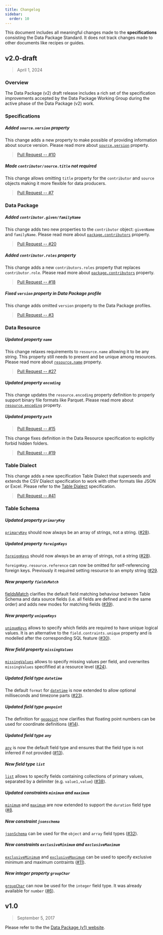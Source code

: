 ```yaml
---
title: Changelog
sidebar:
  order: 10
---
```


This document includes all meaningful changes made to the **specifications** consisting the Data Package Standard. It does not track changes made to other documents like recipes or guides.

## v2.0-draft

> April 1, 2024

### Overview

The Data Package (v2) draft release includes a rich set of the specification improvements accepted by the Data Package Working Group during the active phase of the Data Package (v2) work.

### Specifications

##### Added `source.version` property

This change adds a new property to make possible of providing information about source version. Please read more about [`source.version`](../../specifications/data-package/#sources) property.

> [Pull Request -- #10](https://github.com/frictionlessdata/datapackage/pull/10)

##### Made `contributor/source.title` not required

This change allows omitting `title` property for the `contributor` and `source` objects making it more flexible for data producers.

> [Pull Request -- #7](https://github.com/frictionlessdata/datapackage/pull/7)

### Data Package

##### Added `contributor.given/familyName`

This change adds two new properties to the `contributor` object: `givenName` and `familyName`. Please read more about [`package.contributors`](../../specifications/data-package/#contributors) property.

> [Pull Request -- #20](https://github.com/frictionlessdata/datapackage/pull/20)

##### Added `contributor.roles` property

This change adds a new `contributors.roles` property that replaces `contributor.role`. Please read more about [`package.contributors`](../../specifications/data-package/#contributors) property.

> [Pull Request -- #18](https://github.com/frictionlessdata/datapackage/pull/18)

##### Fixed `version` property in Data Package profile

This change adds omitted `version` property to the Data Package profiles.

> [Pull Request -- #3](https://github.com/frictionlessdata/datapackage/pull/3)

### Data Resource

##### Updated property `name`

This change relaxes requirements to `resource.name` allowing it to be any string. This property still needs to present and be unique among resources. Please read more about [`resource.name`](../../specifications/data-resource/#name-required) property.

> [Pull Request -- #27](https://github.com/frictionlessdata/datapackage/pull/27)
##### Updated property `encoding`


This change updates the `resource.encoding` property definition to properly support binary file formats like Parquet. Please read more about [`resource.encoding`](../../specifications/data-resource/#encoding) property.
##### Updated property `path`

> [Pull Request -- #15](https://github.com/frictionlessdata/datapackage/pull/15)


This change fixes definition in the Data Resource specification to explicitly forbid hidden folders.

> [Pull Request -- #19](https://github.com/frictionlessdata/datapackage/pull/19)

### Table Dialect

This change adds a new specification Table Dialect that superseeds and extends the CSV Dialect specification to work with other formats like JSON or Excel. Please refer to the [Table Dialect](../../specifications/table-dialect) specification.

> [Pull Request -- #41](https://github.com/frictionlessdata/datapackage/pull/41)

### Table Schema

##### Updated property `primaryKey`

[`primaryKey`](../../specifications/table-schema/#primarykey) should now always be an array of strings, not a string. ([#28](https://github.com/frictionlessdata/datapackage/pull/28)).

##### Updated property `foreignKeys`

[`foreignKeys`](../../specifications/table-schema/#foreignkeys) should now always be an array of strings, not a string ([#28](https://github.com/frictionlessdata/datapackage/pull/28)).

`foreignKey.resource.reference` can now be omitted for self-referencing foreign keys. Previously it required setting resource to an empty string ([#29](https://github.com/frictionlessdata/datapackage/pull/29).

##### New property `fieldsMatch`

[fieldsMatch](../../specifications/table-schema/#fieldsmatch) clarifies the default field matching behaviour between Table Schema and data source fields (i.e. all fields are defined and in the same order) and adds new modes for matching fields ([#39](https://github.com/frictionlessdata/datapackage/pull/39)).

##### New property `uniqueKeys`

[`uniqueKeys`](../../specifications/table-schema/#uniquekeys) allows to specify which fields are required to have unique logical values. It is an alternative to the `field.contraints.unique` property and is modelled after the corresponding SQL feature ([#30](https://github.com/frictionlessdata/datapackage/pull/30)).

##### New field property `missingValues`

[`missingValues`](../../specifications/table-schema/#missingvalues) allows to specify missing values per field, and overwrites `missingValues` specifified at a resource level ([#24](https://github.com/frictionlessdata/datapackage/pull/24)).

##### Updated field type `datetime`

The default `format` for [`datetime`](../../specifications/table-schema/#datetime) is now extended to allow optional milliseconds and timezone parts ([#23](https://github.com/frictionlessdata/datapackage/pull/23)).

##### Updated field type `geopoint`

The definition for [`geopoint`](../../specifications/table-schema/#geopoint) now clarifies that floating point numbers can be used for coordinate definitions ([#14](https://github.com/frictionlessdata/datapackage/pull/14)).

##### Updated field type `any`

[`any`](../../specifications/table-schema/#any) is now the default field type and ensures that the field type is not inferred if not provided ([#13](https://github.com/frictionlessdata/datapackage/pull/13)).

##### New field type `list`

[`list`](../../specifications/table-schema/#list) allows to specify fields containing collections of primary values, separated by a delimiter (e.g. `value1,value`) ([#38](https://github.com/frictionlessdata/datapackage/pull/38)).

##### Updated constraints `minimum` and `maximum`

[`minimum`](../../specifications/table-schema/#minimum) and [`maximum`](../../specifications/table-schema/#maximum) are now extended to support the `duration` field type ([#8](https://github.com/frictionlessdata/datapackage/pull/8).

##### New constraint `jsonschema`

[`jsonSchema`](../../specifications/table-schema/#jsonschema) can be used for the `object` and `array` field types ([#32](https://github.com/frictionlessdata/datapackage/pull/32)).

##### New constraints `exclusiveMinimum` and `exclusiveMaximum`

[`exclusiveMinimum`](../../specifications/table-schema/#exclusiveminimum) and [`exclusiveMaximum`](../../specifications/table-schema/#exclusivemaximum) can be used to specify exclusive minimum and maximum contraints ([#11](https://github.com/frictionlessdata/datapackage/pull/11)).

##### New integer property `groupChar`

[`groupChar`](../../specifications/table-schema/#integer) can now be used for the `integer` field type. It was already available for `number` ([#6](https://github.com/frictionlessdata/datapackage/pull/6)).

## v1.0

> September 5, 2017

Please refer to the the [Data Package (v1) website](https://specs.frictionlessdata.io/).
